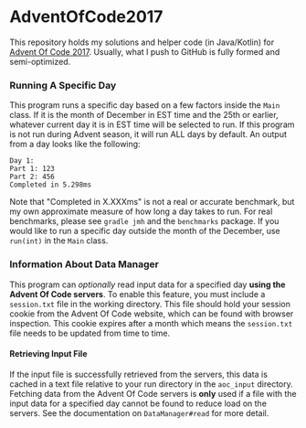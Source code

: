 # AdventOfCode2017
This repository holds my solutions and helper code (in Java/Kotlin) for [Advent Of Code 2017](https://adventofcode.com/2017).
Usually, what I push to GitHub is fully formed and semi-optimized.

### Running A Specific Day
This program runs a specific day based on a few factors inside the `Main` class.
If it is the month of December in EST time and the 25th or earlier, whatever current day it is in EST time will be selected to run.
If this program is not run during Advent season, it will run ALL days by default.
An output from a day looks like the following:
```text
Day 1:
Part 1: 123
Part 2: 456
Completed in 5.298ms
```
Note that "Completed in X.XXXms" is not a real or accurate benchmark, but my own approximate measure of how long a day takes to run.
For real benchmarks, please see `gradle jmh` and the `benchmarks` package.
If you would like to run a specific day outside the month of the December, use `run(int)` in the `Main` class.

### Information About Data Manager
This program can *optionally* read input data for a specified day **using the Advent Of Code servers**.
To enable this feature, you must include a `session.txt` file in the working directory.
This file should hold your session cookie from the Advent Of Code website, which can be found with browser inspection.
This cookie expires after a month which means the `session.txt` file needs to be updated from time to time.

#### Retrieving Input File
If the input file is successfully retrieved from the servers, this data is cached in a text file relative to your run directory in the `aoc_input` directory.
Fetching data from the Advent Of Code servers is **only** used if a file with the input data for a specified day cannot be found to reduce load on the servers.
See the documentation on `DataManager#read` for more detail.
